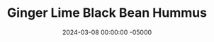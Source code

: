 ---
layout: post
title:  "Ginger Lime Black Bean Hummus"
date:   2024-03-08 00:00:00 -05000
categories: 
- Recipes
- Archive
permalink: /recipes/ginger-hummus
image: /assets/Food/Savory Sauces/Ginger Hummus/ginger-hummus-cover.jpg
ing: gingerhummus-ing
facts: gingerhummus-facts
section1: 
start2: 
section2: 
start3: 
section3: 
start4: 
section4: 
start5: 
section5: 
Prep: 10
Rest: 
Cook: 
Source1: https://www.acouplecooks.com/ginger-lime-hummus/#tasty-recipes-18368-jump-target
Source2: 
whisk: https://s.samsungfood.com/70cc0
tags: 
- asian
- sesame oil
- black bean
- garbanzo bean
- chickpea
- pinto bean
- kidney bean
- lime juice
- fresh ginger
- minced ginger
- ginger
- soy sauce
- blend
- dip
- spread
- dressing
Description: This Asian inspired hummus came about after making the Ginger Wellness Shots, and I had a ton of fresh ginger left over. I've taken my original <a href="hummus">Lemony Taco Inspired Hummus</a> recipe, and used black beans, ginger, and lime juice in place of the regular chickpeas, garlic, and lemon juice. The addition of the soy sauce and sesame oil takes it to another level. This recipe also contains no garlic or onion for those who are sensitive to it, and it only has 5 ingredients!. Each serving is about 2 tbsp, or 31 g
Instructions: 
- Using a strainer, drain and rinse your can of beans. Here, I used a 15.5 oz can of black beans, but chickpeas or any other beans would be perfect here too<br><br>

- Add all ingredients to a food processor, and blend until super smooth. Make sure there are no small bits of bean skin there, so keep blending until you have a totally homogenous spread<br><br>
- <center><img src="/assets/Food/Savory Sauces/Ginger Hummus/ginger-hummus-2.jpg" alt="" class="instruction-image"></center><br>

- Transfer to an airtight container, and store in the fridge. Use as a dip, spread, or dressing
---